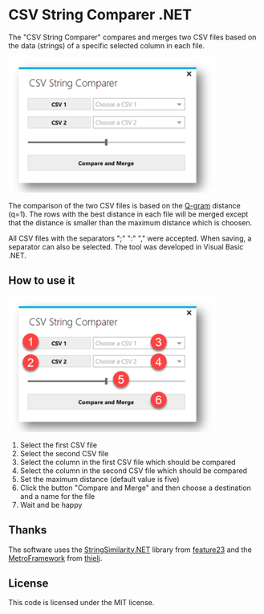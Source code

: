 # CSV String Comparer .NET

The "CSV String Comparer" compares and merges two CSV files based on the data (strings) of a specific selected column in each file. 

![CSV_String_Comparer](CSV_Comparer/res/csv_comparer.png)

The comparison of the two CSV files is based on the [Q-gram](https://github.com/feature23/StringSimilarity.NET#shingle-n-gram-based-algorithms) distance (q=1). The rows with the best distance in each file will be merged except that the distance is smaller than the maximum distance which is choosen. 

All CSV files with the separators ";" ":" "," were accepted. When saving, a separator can also be selected. The tool was developed in Visual Basic .NET.

## How to use it

![CSV_String_Comparer_HowTo](CSV_Comparer/res/csv_comparer_howto.png)
1. Select the first CSV file
2. Select the second CSV file
3. Select the column in the first CSV file which should be compared
4. Select the column in the second CSV file which should be compared
5. Set the maximum distance (default value is five)
6. Click the button "Compare and Merge" and then choose a destination and  a name for the file
7. Wait and be happy

## Thanks

The software uses the [StringSimilarity.NET](https://github.com/feature23/StringSimilarity.NET) library from [feature23](https://github.com/feature23) and the [MetroFramework](https://github.com/thielj/MetroFramework) from [thielj](https://github.com/thielj).

## License

This code is licensed under the MIT license.